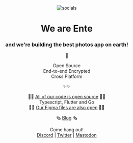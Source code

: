 <div align="center">

![socials](https://github.com/ente-io/.github/assets/24503581/26d33283-0cdc-4d85-9992-4769f1b240d7)

# We are Ente

### and we're building the best photos app on earth!

📸    

Open Source   
End-to-end Encrypted   
Cross Platform  

✨✨     

👩‍💻 [All of our code is open source](https://github.com/ente-io/ente) 👨‍💻  
Typescript, Flutter and Go    
👩‍🎨 [Our Figma files are also open](https://www.figma.com/file/SYtMyLBs5SAOkTbfMMzhqt/ente-Visual-Design) 👨‍🎨    

🗞️ [Blog](https://ente.io/blog) 🗞️  

Come hang out!    
[Discord](https://ente.io/discord)  |  [Twitter](https://twitter.com/enteio)  |  [Mastodon](https://mstdn.social/@ente)

</div>
